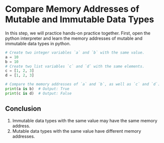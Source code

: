 # Compare Memory Addresses of Mutable and Immutable Data Types

In this step, we will practice hands-on practice together. First, open the python interpreter and learn the memory addresses of mutable and immutable data types in python.

```python
# Create two integer variables `a` and `b` with the same value.
a = 10
b = 10
# Create two list variables `c` and `d` with the same elements.
c = [1, 2, 3]
d = [1, 2, 3]

# Compare the memory addresses of `a` and `b`, as well as `c` and `d`.
print(a is b)  # Output: True
print(c is d)  # Output: False
```

## Conclusion

1. Immutable data types with the same value may have the same memory address.
2. Mutable data types with the same value have different memory addresses.
